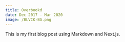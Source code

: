 ```yaml
---
title: Overbookd
date: Dec 2017 - Mar 2020
image: /BLVCK-BG.png
---
```


This is my first blog post using Markdown and Next.js.
